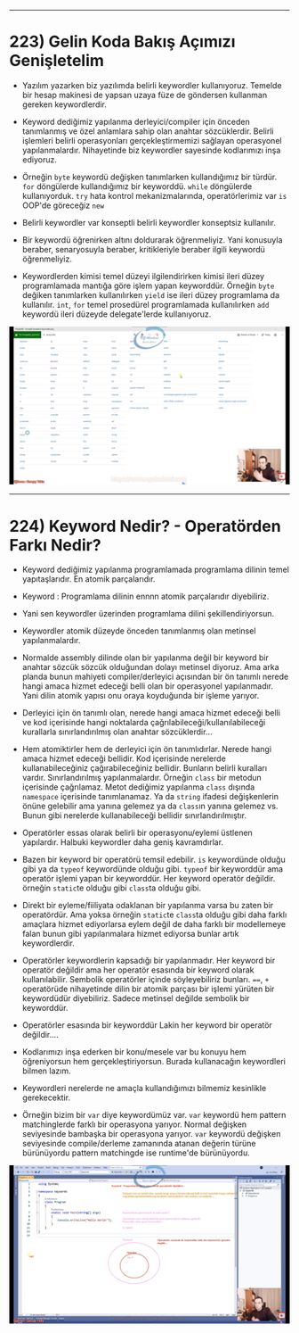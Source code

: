 ***
# 223) Gelin Koda Bakış Açımızı Genişletelim
- Yazılım yazarken biz yazılımda belirli keywordler kullanıyoruz. Temelde bir hesap makinesi de yapsan uzaya füze de göndersen kullanman gereken keywordlerdir.

- Keyword dediğimiz yapılanma derleyici/compiler için önceden tanımlanmış ve özel anlamlara sahip olan anahtar sözcüklerdir. Belirli işlemleri belirli operasyonları gerçekleştirmemizi sağlayan operasyonel yapılanmalardır. Nihayetinde biz keywordler sayesinde kodlarımızı inşa ediyoruz.

- Örneğin `byte` keywordü değişken tanımlarken kullandığımız bir türdür. `for` döngülerde kullandığımız bir keyworddü. `while` döngülerde kullanıyorduk. `try` hata kontrol mekanizmalarında, operatörlerimiz var `is` OOP'de göreceğiz `new`

- Belirli keywordler var konseptli belirli keywordler konseptsiz kullanılır.

- Bir keywordü öğrenirken altını doldurarak öğrenmeliyiz. Yani konusuyla beraber, senaryosuyla beraber, kritikleriyle beraber ilgili keywordü öğrenmeliyiz.

- Keywordlerden kimisi temel düzeyi ilgilendirirken kimisi ileri düzey programlamada mantığa göre işlem yapan keyworddür. Örneğin `byte` değiken tanımlarken kullanılırken `yield` ise ileri düzey programlama da kullanılır. `int`, `for` temel prosedürel programlamada kullanılırken `add` keywordü ileri düzeyde delegate'lerde kullanıyoruz.

<img src="1.png" width ="auto">

***
# 224) Keyword Nedir? - Operatörden Farkı Nedir?
- Keyword dediğimiz yapılanma programlamada programlama dilinin temel yapıtaşlarıdır. En atomik parçalarıdır.

- Keyword : Programlama dilinin ennnn atomik parçalarıdır diyebiliriz.

- Yani sen keywordler üzerinden programlama dilini şekillendiriyorsun.

- Keywordler atomik düzeyde önceden tanımlanmış olan metinsel yapılanmalardır. 

- Normalde assembly dilinde olan bir yapılanma değil bir keyword bir anahtar sözcük sözcük olduğundan dolayı metinsel diyoruz. Ama arka planda bunun mahiyeti compiler/derleyici açısından bir ön tanımlı nerede hangi amaca hizmet edeceği belli olan bir operasyonel yapılanmadır. Yani dilin atomik yapısı onu oraya koyduğunda bir işleme yarıyor.

- Derleyici için ön tanımlı olan, nerede hangi amaca hizmet edeceği belli ve kod içerisinde hangi noktalarda çağrılabileceği/kullanılabileceği kurallarla sınırlandırılmış olan anahtar sözcüklerdir...

- Hem atomiktirler hem de derleyici için ön tanımlıdırlar. Nerede hangi amaca hizmet edeceği bellidir. Kod içerisinde nerelerde kullanabileceğiniz çağırabileceğiniz bellidir. Bunların belirli kuralları vardır. Sınırlandırılmış yapılanmalardır. Örneğin `class` bir metodun içerisinde çağrılamaz. Metot dediğimiz yapılanma `class` dışında `namespace` içerisinde tanımlanamaz. Ya da `string` ifadesi değişkenlerin önüne gelebilir ama yanına gelemez ya da `class`ın yanına gelemez vs. Bunun gibi nerelerde kullanabileceği bellidir sınırlandırılmıştır.

- Operatörler essas olarak belirli bir operasyonu/eylemi üstlenen yapılardır. Halbuki keywordler daha geniş kavramdırlar.

- Bazen bir keyword bir operatörü temsil edebilir. `is` keywordünde olduğu gibi ya da `typeof` keywordünde olduğu gibi. `typeof` bir keyworddür ama operatör işlemi yapan bir keyworddür. Her keyword operatör değildir. örneğin `static`te olduğu gibi `class`ta olduğu gibi.
 
- Direkt bir eyleme/fiiliyata odaklanan bir yapılanma varsa bu zaten bir operatördür. Ama yoksa örneğin `static`te `class`ta olduğu gibi daha farklı amaçlara hizmet ediyorlarsa eylem değil de daha farklı bir modellemeye falan bunun gibi yapılanmalara hizmet ediyorsa bunlar artık keywordlerdir.

- Operatörler keywordlerin kapsadığı bir yapılanmadır. Her keyword bir operatör değildir ama her operatör esasında bir keyword olarak kullanılabilir. Sembolik operatörler içinde söyleyebiliriz bunları. `==`, `+` operatörüde nihayetinde dilin bir atomik parçası bir işlemi yürüten bir keywordüdür diyebiliriz. Sadece metinsel değilde sembolik bir keyworddür.

- Operatörler esasında bir keyworddür Lakin her keyword bir operatör değildir....

- Kodlarımızı inşa ederken bir konu/mesele var bu konuyu hem öğreniyorsun hem gerçekleştiriyorsun. Burada kullanacağın keywordleri bilmen lazım.

- Keywordleri nerelerde ne amaçla kullandığımızı bilmemiz kesinlikle gerekecektir. 

- Örneğin bizim bir `var` diye keywordümüz var. `var` keywordü hem pattern matchinglerde farklı bir operasyona yarıyor. Normal değişken seviyesinde bambaşka bir operasyona yarıyor. `var` keywordü değişken seviyesinde compile/derleme zamanında atanan değerin türüne bürünüyordu pattern matchingde ise runtime'de bürünüyordu.

<img src="2.png" width ="auto">